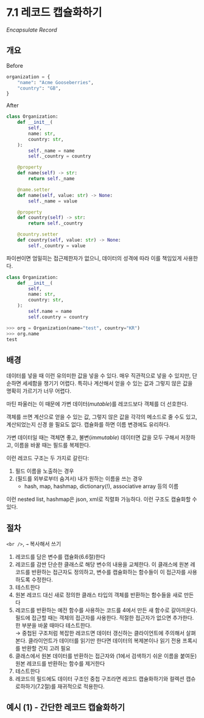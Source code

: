 # 7.1 레코드 캡슐화하기

_Encapsulate Record_

## 개요

Before

```python
organization = {
    "name": "Acme Gooseberries",
    "country": "GB",
}
```

After

```python
class Organization:
    def __init__(
        self,
        name: str,
        country: str,
    ):
        self._name = name
        self._country = country

    @property
    def name(self) -> str:
        return self._name

    @name.setter
    def name(self, value: str) -> None:
        self._name = value

    @property
    def country(self) -> str:
        return self._country

    @country.setter
    def country(self, value: str) -> None:
        self._country = value 
```

파이썬이면 엄밀히는 접근제한자가 없으니, 데이터의 성격에 따라 이를 책임있게 사용한다.

```python
class Organization:
    def __init__(
        self,
        name: str,
        country: str,
    ):
        self.name = name
        self.country = country

>>> org = Organization(name="test", country="KR")
>>> org.name
test
```

## 배경

데이터를 넣을 때 이런 유의미한 값을 넣을 수 있다. 매우 직관적으로 넣을 수 있지만, 단순하면 세세함을 챙기기 어렵다. 
특히나 계산해서 얻을 수 있는 값과 그렇지 않은 값을 명확히 가르기가 너무 어렵다. 

마틴 파울러는 이 때문에 가변 데이터(_mutable_)를 레코드보다 객체를 더 선호한다.

객체를 쓰면 계산으로 얻을 수 있는 값, 그렇지 않은 값을 각각의 메소드로 줄 수도 있고, 계산되었는지 신경 쓸 필요도 없다.
캡슐화를 하면 이름 변경에도 유리하다.

가변 데이터일 때는 객체면 좋고, 불변(_immutable_) 데이터면 값을 모두 구해서 저장하고, 이름을 바꿀 때는 필드를 복제한다.

이런 레코드 구조는 두 가지로 갈린다:
1. 필드 이름을 노출하는 경우
2. (필드를 외부로부터 숨겨서) 내가 원하는 이름을 쓰는 경우
    - hash, map, hashmap, dictionary(!), associative array 등의 이름

이런 nested list, hashmap은 json, xml로 직렬화 가능하다. 이런 구조도 캡슐화할 수 있다.

## 절차

`<br />`, `→` 복사해서 쓰기

1. 레코드를 담은 변수를 캡슐화(6.6절)한다
2. 레코드를 감싼 단순한 클래스로 해당 변수의 내용을 교체한다. 이 클래스에 원본 레코드를 반환하는 접근자도 정의하고, 변수를 캡슐화하는 함수들이 이 접근자를 사용하도록 수정한다.
3. 테스트한다
4. 원본 레코드 대신 새로 정의한 클래스 타입의 객체를 반환하는 함수들을 새로 만든다
5. 레코드를 반환하는 예전 함수를 사용하는 코드를 4에서 만든 새 함수로 갈아끼운다. 필드에 접근할 때는 객체의 접근자를 사용한다. 적절한 접근자가 없으면 추가한다. 한 부분을 바꿀 때마다 테스트한다. <br />
→ 중첩된 구조처럼 복잡한 레코드면 데이터 갱신하는 클라이언트에 주의해서 살펴본다. 클라이언트가 데이터를 읽기만 한다면 데이터의 복제본이나 읽기 전용 프록시를 반환할 건지 고려 필요
6. 클래스에서 원본 데이터를 반환하는 접근자와 (1에서 검색하기 쉬운 이름을 붙여둔) 원본 레코드를 반환하는 함수를 제거한다
7. 테스트한다
8. 레코드의 필드에도 데이터 구조인 중첩 구조라면 레코드 캡슐화하기와 컬렉션 캡슈로하하기(7.2절)를 재귀적으로 적용한다.

## 예시 (1) - 간단한 레코드 캡슐화하기


